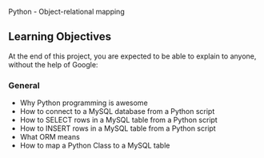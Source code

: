 Python - Object-relational mapping
## Learning Objectives
At the end of this project, you are expected to be able to explain to anyone, without the help of Google:
### General
- Why Python programming is awesome
- How to connect to a MySQL database from a Python script
- How to SELECT rows in a MySQL table from a Python script
- How to INSERT rows in a MySQL table from a Python script
- What ORM means
- How to map a Python Class to a MySQL table

